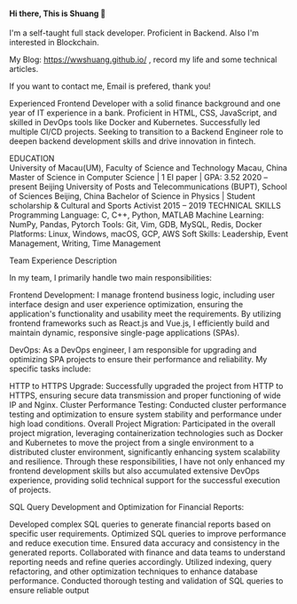 #### Hi there, This is Shuang 👋

I'm a self-taught full stack developer. Proficient in Backend. Also I'm interested in Blockchain.

My Blog: https://wwshuang.github.io/ , record my life and some technical articles.

If you want to contact me, Email is prefered, thank you!

<!--
#### 📫 How to reach me:  

<a href="https://www.linkedin.com/in/shuanggu/">
  <img align="left" alt="Shuang's LinkedIN" width="22px" src="https://raw.githubusercontent.com/peterthehan/peterthehan/master/assets/linkedin.svg" />
</a>



**wwShuang/wwShuang** is a ✨ _special_ ✨ repository because its `README.md` (this file) appears on your GitHub profile.

Here are some ideas to get you started:

- 🔭 I’m currently working on ...
- 🌱 I’m currently learning ...
- 👯 I’m looking to collaborate on ...
- 🤔 I’m looking for help with ...
- 💬 Ask me about ...
- 📫 How to reach me: ...
- 😄 Pronouns: ...
- ⚡ Fun fact: ...
-->
Experienced Frontend Developer with a solid finance background and one year of IT experience in a bank. Proficient in HTML, CSS, JavaScript, and skilled in DevOps tools like Docker and Kubernetes. Successfully led multiple CI/CD projects. Seeking to transition to a Backend Engineer role to deepen backend development skills and drive innovation in fintech.

EDUCATION  
University of Macau(UM), Faculty of Science and Technology	        Macau, China
Master of Science in Computer Science | 1 EI paper | GPA: 3.52                                                   2020 – present
Beijing University of Posts and Telecommunications (BUPT), School of Sciences	       Beijing, China
Bachelor of Science in Physics | Student scholarship & Cultural and Sports Activist                       2015 – 2019
TECHNICAL SKILLS 
Programming Language: C, C++, Python, MATLAB
Machine Learning: NumPy, Pandas, Pytorch
Tools: Git, Vim, GDB, MySQL, Redis, Docker
Platforms: Linux, Windows, macOS, GCP, AWS
Soft Skills: Leadership, Event Management, Writing, Time Management

Team Experience Description

In my team, I primarily handle two main responsibilities:

Frontend Development: I manage frontend business logic, including user interface design and user experience optimization, ensuring the application's functionality and usability meet the requirements. By utilizing frontend frameworks such as React.js and Vue.js, I efficiently build and maintain dynamic, responsive single-page applications (SPAs).

DevOps: As a DevOps engineer, I am responsible for upgrading and optimizing SPA projects to ensure their performance and reliability. My specific tasks include:

HTTP to HTTPS Upgrade: Successfully upgraded the project from HTTP to HTTPS, ensuring secure data transmission and proper functioning of wide IP and Nginx.
Cluster Performance Testing: Conducted cluster performance testing and optimization to ensure system stability and performance under high load conditions.
Overall Project Migration: Participated in the overall project migration, leveraging containerization technologies such as Docker and Kubernetes to move the project from a single environment to a distributed cluster environment, significantly enhancing system scalability and resilience.
Through these responsibilities, I have not only enhanced my frontend development skills but also accumulated extensive DevOps experience, providing solid technical support for the successful execution of projects.


SQL Query Development and Optimization for Financial Reports:

Developed complex SQL queries to generate financial reports based on specific user requirements.
Optimized SQL queries to improve performance and reduce execution time.
Ensured data accuracy and consistency in the generated reports.
Collaborated with finance and data teams to understand reporting needs and refine queries accordingly.
Utilized indexing, query refactoring, and other optimization techniques to enhance database performance.
Conducted thorough testing and validation of SQL queries to ensure reliable output
